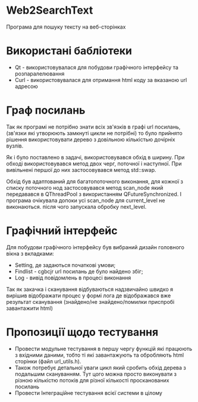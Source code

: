 # Web2SearchText
Програма для пошуку тексту на веб-сторінках

# Використані бабліотеки
- Qt - використовувалася для побудови графічного інтерфейсу та розпаралелювання
- Curl - використовувалася для отримання html коду за вказаною url адресою

# Граф посилань
Так як програмі не потрібно знати всіх зв'язків в графі url посилань,
(зв'язки які утворюють замкнуті цикли не потрібні) то було прийнято 
рішення використовувати дерево з довільною кількістью дочірніх вузлів.

Як і було поставлено в задачі, використовувався обхід в ширину.
При обході використовувався метод двох черг, поточної і наступної.
При вивільнені першої до них застосовувався метод std::swap.

Обхід був адаптований для багатопоточного виконання, для кожної
з списку поточного нод застосовувався метод scan_node який передавався
в QThreadPool з використанням QFutureSynchronized. І програма очікувала 
допоки усі scan_node для current_level не виконаються. після чого запускала обробку next_level.

# Графічний інтерфейс
Для побудови графічного інтерфейсу був вибраний дизайн головного вікна з вкладками:
- Setting, де задаються початкові умови;
- Findlist - cgbcjr url посилань де було найдено збіг;
- Log - вивід повідомлень в процесі виконання

Так як закачка і сканування відбуваються надзвичайно швидко я вирішив відображати процес у формі лога
де відображався вже результат сканування (знайдено/не знайдено/помилки приспробі завантажити html)

# Пропозиції щодо тестування
- Провести модульне тестування в першу чергу функцій які працюють з вхідними даними, тобто
  ті які завантажують та обробляють html сторінки (файл url_utils.h).
- Також потребує детальної уваги цикл який сробить обхід дерева з подальшим скануванням. Тут
цого можна просто виконувати з різною кількістю потоків для різної кількості просканованих
посилань
- Провести Інтеграційне тестування всієї системи в цілому

